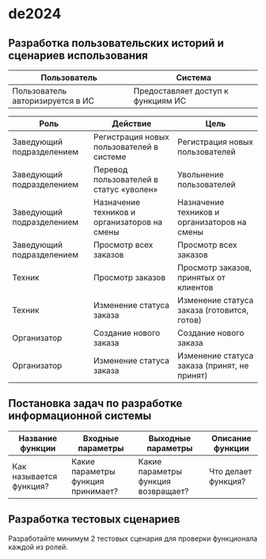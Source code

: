 # de2024

## Разработка пользовательских историй и сценариев использования

Пользователь | Система
-------------|--------
 Пользователь авторизируется в ИС | Предоставляет доступ к функциям ИС

Роль | Действие | Цель
-----|----------|-----
Заведующий подразделением | Регистрация новых пользователей в системе | Регистрация новых пользователей
Заведующий подразделением | Перевод пользователей в статус «уволен» | Увольнение пользователей
Заведующий подразделением | Назначение техников и организаторов на смены | Назначение техников и организаторов на смены
Заведующий подразделением | Просмотр всех заказов | Просмотр всех заказов
Техник | Просмотр заказов | Просмотр заказов, принятых от клиентов
Техник | Изменение статуса заказа | Изменение статуса заказа (готовится, готов)
Организатор | Создание нового заказа | Создание нового заказа
Организатор | Изменение статуса заказа | Изменение статуса заказа (принят, не принят)

## Постановка задач по разработке информационной системы

Название функции | Входные параметры | Выходные параметры | Описание функции
-----------------|-------------------|----------|--------
Как называется функция? | Какие параметры функция принимает? | Какие параметры функция возвращает? | Что делает функция?

## Разработка тестовых сценариев

Разработайте минимум 2 тестовых сценария для проверки функционала каждой из ролей.

